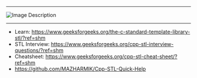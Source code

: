 <hr>

![Image Description](https://drive.google.com/uc?export=view&id=1A7Me99zaQwJzgpqo3UPHR3u3VQbxIgRY)

<hr>

 - Learn: https://www.geeksforgeeks.org/the-c-standard-template-library-stl/?ref=shm
 - STL Interview: https://www.geeksforgeeks.org/cpp-stl-interview-questions/?ref=shm
 - Cheatsheet: https://www.geeksforgeeks.org/cpp-stl-cheat-sheet/?ref=shm
 - https://github.com/MAZHARMIK/Cpp-STL-Quick-Help
